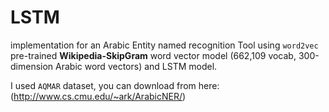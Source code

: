 # LSTM

implementation for an Arabic Entity named recognition Tool using `word2vec` pre-trained **Wikipedia-SkipGram** word vector model (662,109 vocab, 300-dimension Arabic word vectors) and LSTM model.

I used `AQMAR` dataset, you can download from here: (http://www.cs.cmu.edu/~ark/ArabicNER/)

